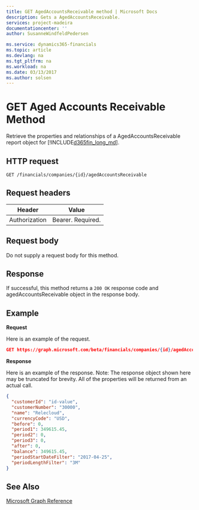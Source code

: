 ```yaml
---
title: GET AgedAccountsReceivable method | Microsoft Docs
description: Gets a AgedAccountsReceivable.
services: project-madeira
documentationcenter: ''
author: SusanneWindfeldPedersen

ms.service: dynamics365-financials
ms.topic: article
ms.devlang: na
ms.tgt_pltfrm: na
ms.workload: na
ms.date: 03/13/2017
ms.author: solsen
---
```


# GET Aged Accounts Receivable Method
Retrieve the properties and relationships of a AgedAccountsReceivable report object for [!INCLUDE[d365fin_long_md](../dynamics-nav/includes/d365fin_long_md.md)].

## HTTP request
```
GET /financials/companies/{id}/agedAccountsReceivable
```

## Request headers
|Header|Value|
|------|-----|
|Authorization  |Bearer. Required. |

## Request body
Do not supply a request body for this method.

## Response
If successful, this method returns a ```200 OK``` response code and agedAccountsReceivable object in the response body.

## Example

**Request**

Here is an example of the request.
```json
GET https://graph.microsoft.com/beta/financials/companies/{id}/agedAccountsReceivable
```

**Response**

Here is an example of the response. Note: The response object shown here may be truncated for brevity. All of the properties will be returned from an actual call.

```json
{
  "customerId": "id-value",
  "customerNumber": "30000",
  "name": "Relecloud",
  "currencyCode": "USD",
  "before": 0,
  "period1": 349615.45,
  "period2": 0,
  "period3": 0,
  "after": 0,
  "balance": 349615.45,
  "periodStartDateFilter": "2017-04-25",
  "periodLengthFilter": "3M"   
}
```


## See Also
[Microsoft Graph Reference](../api/dynamics_graph_reference.md)  